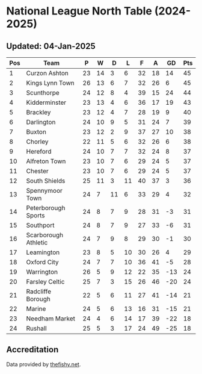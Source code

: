 # National League North Table (2024-2025)
## Updated: 04-Jan-2025

| Pos | Team | P | W | D | L | F | A | GD | Pts |
| --- | --- | --- | --- | --- | --- | --- | --- | --- | --- |
| 1 | Curzon Ashton | 23 | 14 | 3 | 6 | 32 | 18 | 14 | 45 |
| 2 | Kings Lynn Town | 26 | 13 | 6 | 7 | 32 | 26 | 6 | 45 |
| 3 | Scunthorpe | 24 | 12 | 8 | 4 | 39 | 15 | 24 | 44 |
| 4 | Kidderminster | 23 | 13 | 4 | 6 | 36 | 17 | 19 | 43 |
| 5 | Brackley | 23 | 12 | 4 | 7 | 28 | 19 | 9 | 40 |
| 6 | Darlington | 24 | 10 | 9 | 5 | 31 | 24 | 7 | 39 |
| 7 | Buxton | 23 | 12 | 2 | 9 | 37 | 27 | 10 | 38 |
| 8 | Chorley | 22 | 11 | 5 | 6 | 32 | 26 | 6 | 38 |
| 9 | Hereford | 24 | 10 | 7 | 7 | 32 | 24 | 8 | 37 |
| 10 | Alfreton Town | 23 | 10 | 7 | 6 | 29 | 24 | 5 | 37 |
| 11 | Chester | 23 | 10 | 7 | 6 | 29 | 24 | 5 | 37 |
| 12 | South Shields | 25 | 11 | 3 | 11 | 40 | 37 | 3 | 36 |
| 13 | Spennymoor Town | 24 | 7 | 11 | 6 | 33 | 29 | 4 | 32 |
| 14 | Peterborough Sports | 24 | 8 | 7 | 9 | 28 | 31 | -3 | 31 |
| 15 | Southport | 24 | 8 | 7 | 9 | 27 | 33 | -6 | 31 |
| 16 | Scarborough Athletic | 24 | 7 | 9 | 8 | 29 | 30 | -1 | 30 |
| 17 | Leamington | 23 | 8 | 5 | 10 | 30 | 26 | 4 | 29 |
| 18 | Oxford City | 24 | 7 | 7 | 10 | 36 | 41 | -5 | 28 |
| 19 | Warrington | 26 | 5 | 9 | 12 | 22 | 35 | -13 | 24 |
| 20 | Farsley Celtic | 25 | 7 | 3 | 15 | 26 | 46 | -20 | 24 |
| 21 | Radcliffe Borough | 22 | 5 | 6 | 11 | 27 | 41 | -14 | 21 |
| 22 | Marine | 24 | 5 | 6 | 13 | 16 | 31 | -15 | 21 |
| 23 | Needham Market | 24 | 4 | 6 | 14 | 17 | 39 | -22 | 18 |
| 24 | Rushall | 25 | 5 | 3 | 17 | 24 | 49 | -25 | 18 |

## Accreditation 

Data provided by [thefishy.net](https://www.thefishy.net/).